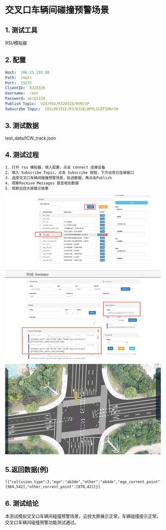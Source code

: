 # 交叉口车辆间碰撞预警场景

## 1. 测试工具

RSU模拟器

## 2. 配置

```yaml
Host:  106.15.193.98
Path:  /mqtt
Port:  15675
ClientID:  R328328
Username:  root
Password: abc@1234
Publish Topic:  V2X/RSU/R328328/RSM/UP
Subscribe Topic:  V2X/DEVICE/R328328/APPLICATION/CW
```

## 3. 测试数据

test_data/ICW_track.json

## 4. 测试过程

    1. 打开 rsu 模拟器，填入配置，点击 connect 连接设备
    2. 填入 Subscribe Topic，点击 Subscribe 按钮，下方出现已连接窗口
    3. 选择交叉口车辆间碰撞预警场景，轨迹数据，再点击Publish
    4. 观察Receive Messages 是否收到数据
    5. 观察云控大屏展示效果

![](image/ICW_track1.png)

![](image/ICW_track2.png)

![](image/ICW_track3.png)

## 5.返回数据(例)

```
[{"collision_type":2,"ego":"ab3de","other":"ab4de","ego_current_point":[984,542],"other_current_point":[870,421]}]
```

## 6. 测试结论

本测试模拟交叉口车辆间碰撞预警场景，云控大屏展示正常，车辆碰撞提示正常，交叉口车辆间碰撞预警功能测试通过。
